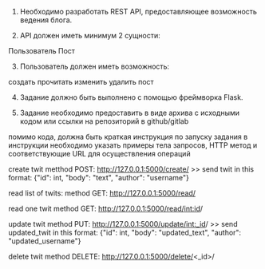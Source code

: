 1. Необходимо разработать REST API, предоставляющее возможность ведения блога.

2. API должен иметь минимум 2 сущности:

Пользователь
Пост

3. Пользователь должен иметь возможность:

создать
прочитать
изменить
удалить пост

4. Задание должно быть выполнено с помощью фреймворка Flask.

5. Задание необходимо предоставить в виде архива с исходными кодом или ссылки на репозиторий в github/gitlab

помимо кода, должна быть краткая инструкция по запуску задания
в инструкции необходимо указать примеры тела запросов, HTTP метод и соответствующие URL для осуществления операций

create twit
metthod POST:
http://127.0.0.1:5000/create/ >> send twit in this format: {"id": int, "body": "text", "author": "username"}

read list of twits:
method GET:
http://127.0.0.1:5000/read/

read one twit
method GET:
http://127.0.0.1:5000/read/<int:id>/

update twit
method PUT:
http://127.0.0.1:5000/update/<int:_id>/ >> send updated_twit in this format: {"id": int, "body": "updated_text", "author": "updated_username"}

delete twit
method DELETE:
http://127.0.0.1:5000/delete/<_id>/

